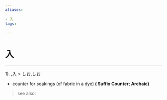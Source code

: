 ```yaml
---
aliases:
    
- 入
tags:
    
---
```


# 入
---
1).
,入 > しお,しお

- counter for soakings (of fabric in a dye)
**( Suffix Counter; Archaic)**
> see also: 
            